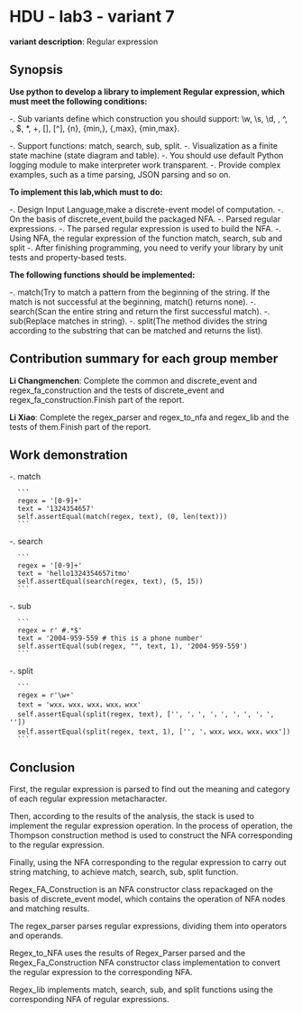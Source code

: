 # HDU - lab3 - variant 7

   **variant description**: Regular expression

## Synopsis

   **Use python to develop a library to implement Regular expression,
   which must meet the following conditions:**

   -. Sub variants define which construction you should support:
      \w, \s, \d, \, ^, ., $, *, +, [], [^], {n}, {min,}, {,max}, {min,max}.

   -. Support functions: match, search, sub, split.
   -. Visualization as a finite state machine (state diagram and table).
   -. You should use default Python logging module to make interpreter work transparent.
   -. Provide complex examples, such as a time parsing, JSON parsing and so on.

   **To implement this lab,which must to do:**

   -. Design Input Language,make a discrete-event model of computation.
   -. On the basis of discrete_event,build the packaged NFA.
   -. Parsed regular expressions.
   -. The parsed regular expression is used to build the NFA.
   -. Using NFA, the regular expression of the function match, search, sub and split
   -. After finishing programming, you need to verify your library
   by unit tests and property-based tests.

   **The following functions should be implemented:**

   -. match(Try to match a pattern from the beginning of the string.
   If the match is not successful at the beginning, match() returns none).
   -. search(Scan the entire string and return the first successful match).
   -. sub(Replace matches in string).
   -. split(The method divides the string according to the substring
   that can be matched and returns the list).

## Contribution summary for each group member

   **Li Changmenchen**: Complete the common and discrete_event and
   regex_fa_construction and the tests of discrete_event and
   regex_fa_construction.Finish part of the report.

   **Li Xiao**: Complete the regex_parser and regex_to_nfa and regex_lib
   and the tests of them.Finish part of the report.

## Work demonstration

   -. match

      ```
      regex = '[0-9]+'
      text = '1324354657'
      self.assertEqual(match(regex, text), (0, len(text)))
      ```

   -. search

      ```
      regex = '[0-9]+'
      text = 'hello1324354657itmo'
      self.assertEqual(search(regex, text), (5, 15))
      ```

   -. sub

      ```
      regex = r' #.*$'
      text = '2004-959-559 # this is a phone number'
      self.assertEqual(sub(regex, "", text, 1), '2004-959-559')
      ```

   -. split

      ```
      regex = r'\w+'
      text = 'wxx，wxx，wxx，wxx，wxx'
      self.assertEqual(split(regex, text), ['', '，', '，', '，', '，', ''])
      self.assertEqual(split(regex, text, 1), ['', '，wxx，wxx，wxx，wxx'])
      ```

## Conclusion

  First, the regular expression is parsed to find out the meaning
  and category of each regular expression metacharacter.

  Then, according to the results of the analysis,
  the stack is used to implement the regular expression operation.
  In the process of operation, the Thompson construction method is used to
  construct the NFA corresponding to the regular expression.

  Finally, using the NFA corresponding to the regular expression
  to carry out string matching, to achieve match, search, sub, split function.

  Regex_FA_Construction is an NFA constructor class repackaged on the basis of
  discrete_event model, which contains the operation of NFA nodes and matching results.

  The regex_parser parses regular expressions, dividing them into operators and operands.

  Regex_to_NFA uses the results of Regex_Parser parsed and
  the Regex_Fa_Construction NFA constructor class implementation
  to convert the regular expression to the corresponding NFA.

  Regex_lib implements match, search, sub, and split functions
  using the corresponding NFA of regular expressions.

